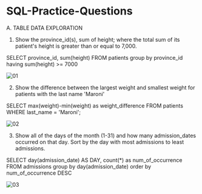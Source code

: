 # SQL-Practice-Questions
A. TABLE DATA EXPLORATION

1. Show the province_id(s), sum of height; where the total sum of its patient's height is greater than or equal to 7,000.

SELECT province_id, sum(height)
FROM patients
group by province_id
having sum(height) >= 7000

![01](https://github.com/DataRajab/CASE-STUDY-QUESTIONS-AND-INSIGHTS/assets/147069032/923988da-9e78-4d1f-bfef-3e008f95f6db)

2. Show the difference between the largest weight and smallest weight for patients with the last name 'Maroni'

SELECT max(weight)-min(weight) as weight_difference
FROM patients
WHERE last_name = 'Maroni';

![02](https://github.com/DataRajab/CASE-STUDY-QUESTIONS-AND-INSIGHTS/assets/147069032/c9531dd8-17ff-4d32-99ca-3c61d060b985)

3. Show all of the days of the month (1-31) and how many admission_dates occurred on that day. Sort by the day with most admissions to least admissions.

SELECT day(admission_date) AS DAY, count(*) as num_of_occurrence
FROM admissions
group by day(admission_date)
order by num_of_occurrence DESC

![03](https://github.com/DataRajab/CASE-STUDY-QUESTIONS-AND-INSIGHTS/assets/147069032/bb697a28-5225-4d20-99fb-7200b792d97f)

